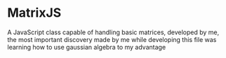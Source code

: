# MatrixJS
A JavaScript class capable of handling basic matrices, developed by me, the most important discovery made by me while developing this file was learning how to use gaussian algebra to my advantage
